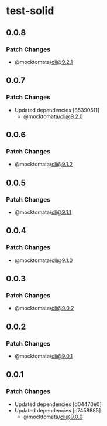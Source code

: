 # test-solid

## 0.0.8

### Patch Changes

- @mocktomata/cli@9.2.1

## 0.0.7

### Patch Changes

- Updated dependencies [85390511]
  - @mocktomata/cli@9.2.0

## 0.0.6

### Patch Changes

- @mocktomata/cli@9.1.2

## 0.0.5

### Patch Changes

- @mocktomata/cli@9.1.1

## 0.0.4

### Patch Changes

- @mocktomata/cli@9.1.0

## 0.0.3

### Patch Changes

- @mocktomata/cli@9.0.2

## 0.0.2

### Patch Changes

- @mocktomata/cli@9.0.1

## 0.0.1

### Patch Changes

- Updated dependencies [d04470e0]
- Updated dependencies [c7458885]
  - @mocktomata/cli@9.0.0
